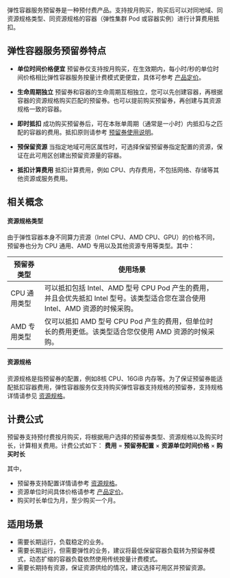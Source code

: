 

弹性容器服务预留券是一种预付费产品。支持按月购买，购买后可以对同地域、同资源规格类型、同资源规格的容器（弹性集群 Pod 或容器实例）进行计算费用抵扣。

## 弹性容器服务预留券特点

- **单位时间价格便宜**
  预留券仅支持按月购买，在生效期内，每小时/秒的单位时间价格相比弹性容器服务按量计费模式更便宜，具体可参考 [产品定价](https://cloud.tencent.com/document/product/457/39806)。

- **生命周期独立**
  预留券和容器的生命周期互相独立，您可以先创建容器，再根据容器的资源规格购买匹配的预留券。也可以提前购买预留券，再创建与其资源规格一致的容器。
	
- **即时抵扣**
  成功购买预留券后，可在本账单周期（通常是一小时）内抵扣与之匹配的容器的费用。抵扣原则请参考 [预留券使用说明](https://cloud.tencent.com/document/product/457/55749)。
	
- **预保留资源**
  当指定地域可用区属性时，可选择保留预留券指定配置的资源，保证在此可用区创建出预留资源量的容器。
	
- **抵扣计算费用**
  抵扣计算费用，例如 CPU、内存费用，不包括网络、存储等其他资源或服务费用。


## 相关概念

#### 资源规格类型

由于弹性容器本身不同算力资源（Intel CPU、AMD CPU、GPU）的价格不同，预留券也分为 CPU 通用、AMD 专用以及其他资源专用等类型。其中：

| 预留券类型 | 使用场景  | 
|---------|---------|
| CPU 通用类型| 可以抵扣包括 Intel、AMD 型号 CPU Pod 产生的费用，并且会优先抵扣 Intel 型号。该类型适合您在混合使用 Intel、AMD 资源的时候采购。  |
|AMD 专用类型|仅可以抵扣 AMD 型号 CPU Pod 产生的费用，但单位时长的费用更低。该类型适合您仅使用 AMD 资源的时候采购。|


#### 资源规格

资源规格是指预留券的配置，例如8核 CPU、16GiB 内存等。为了保证预留券能适配抵扣容器费用，弹性容器服务仅支持购买弹性容器支持规格的预留券，支持规格详情请参见 [资源规格](https://cloud.tencent.com/document/product/457/39808)。

## 计费公式

预留券支持预付费按月购买，将根据用户选择的预留券类型、资源规格以及购买时长，计算相关费用。计费公式如下：
**费用** = **预留券配置** × **资源单位时间价格** × **购买时长** 

其中，
- 预留券支持配置详情请参考 [资源规格](https://cloud.tencent.com/document/product/457/39808)。
- 资源单位时间具体价格请参考 [产品定价](https://cloud.tencent.com/document/product/457/39806)。
- 购买时长单位为月，至少购买一个月。




## 适用场景

- 需要长期运行，负载稳定的业务。
- 需要长期运行，但需要弹性的业务，建议将最低保留容器负载转为预留券模式，动态扩缩的容器负载依然使用传统按量计费模式。
- 需要长期持有资源，保证资源供给的情况，建议选择可用区并预留资源。



